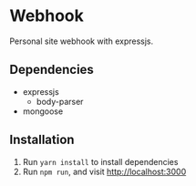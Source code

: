 Webhook
===
Personal site webhook with expressjs.

Dependencies
---
- expressjs
  - body-parser
- mongoose

Installation
---
1. Run `yarn install` to install dependencies
2. Run `npm run`, and visit [http://localhost:3000](http://localhost:3000)
